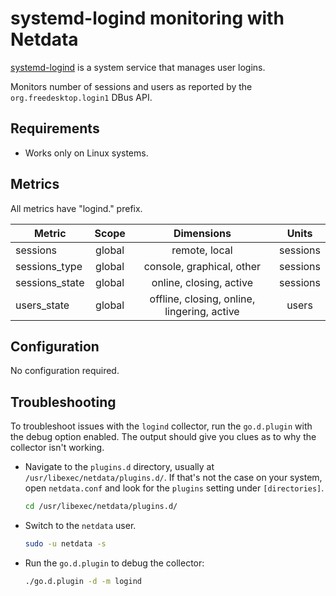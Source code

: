 <!--
title: "systemd-logind monitoring with Netdata"
description: "Monitors number of sessions and users with zero configuration, per-second metric granularity, and interactive visualizations."
custom_edit_url: "https://github.com/netdata/go.d.plugin/edit/master/modules/logind/README.md"
sidebar_label: "logind-go.d.plugin (Recommended)"
learn_status: "Published"
learn_topic_type: "References"
learn_rel_path: "Collectors References/System metrics"
-->

# systemd-logind monitoring with Netdata

[systemd-logind](https://www.freedesktop.org/software/systemd/man/systemd-logind.service.html) is a system service that
manages user logins.

Monitors number of sessions and users as reported by the `org.freedesktop.login1` DBus API.

## Requirements

- Works only on Linux systems.

## Metrics

All metrics have "logind." prefix.

| Metric         | Scope  |                 Dimensions                  |  Units   |
|----------------|:------:|:-------------------------------------------:|:--------:|
| sessions       | global |                remote, local                | sessions |
| sessions_type  | global |          console, graphical, other          | sessions |
| sessions_state | global |           online, closing, active           | sessions |
| users_state    | global | offline, closing, online, lingering, active |  users   |

## Configuration

No configuration required.

## Troubleshooting

To troubleshoot issues with the `logind` collector, run the `go.d.plugin` with the debug option enabled. The
output should give you clues as to why the collector isn't working.

- Navigate to the `plugins.d` directory, usually at `/usr/libexec/netdata/plugins.d/`. If that's not the case on
  your system, open `netdata.conf` and look for the `plugins` setting under `[directories]`.

  ```bash
  cd /usr/libexec/netdata/plugins.d/
  ```

- Switch to the `netdata` user.

  ```bash
  sudo -u netdata -s
  ```

- Run the `go.d.plugin` to debug the collector:

  ```bash
  ./go.d.plugin -d -m logind
  ```
